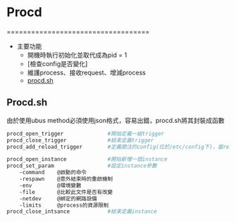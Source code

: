 # Procd
===================================


* 主要功能
  * 開機時執行初始化並取代成為pid = 1
  * [檢查config是否變化]
  * 維護process、接收request、增減process
  * [procd.sh](#procd_sh)



<h2 id="proce_sh">Procd.sh</h2>
由於使用ubus method必須使用json格式，容易出錯，procd.sh將其封裝成函數

```bash
procd_open_trigger				#開始定義一組trigger
procd_close_trigger				#結束定義trigger
procd_add_reload_trigger		#定義關注的config(位於/etc/config下)，當reload_config後如果關注的檔案被修改則觸發reload_service()
```

```bash
procd_open_instance				#開始新增一個instance
procd_set_param					#設定instance參數
	-command	@啟動的命令
	-respawn	@意外結束時的重啟機制
	-env		@環境變數
	-file		@比較此文件是否有改變
	-netdev		@綁定的網路設備
	-limits		@process的資源限制
procd_close_intsance			#結束定義instance
```



